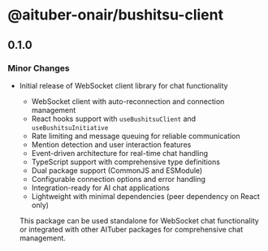 # @aituber-onair/bushitsu-client

## 0.1.0

### Minor Changes

- Initial release of WebSocket client library for chat functionality

  - WebSocket client with auto-reconnection and connection management
  - React hooks support with `useBushitsuClient` and `useBushitsuInitiative`
  - Rate limiting and message queuing for reliable communication
  - Mention detection and user interaction features
  - Event-driven architecture for real-time chat handling
  - TypeScript support with comprehensive type definitions
  - Dual package support (CommonJS and ESModule)
  - Configurable connection options and error handling
  - Integration-ready for AI chat applications
  - Lightweight with minimal dependencies (peer dependency on React only)

  This package can be used standalone for WebSocket chat functionality or integrated with other AITuber packages for comprehensive chat management.